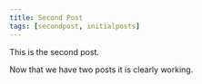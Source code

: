 ```yaml
---
title: Second Post
tags: [secondpost, initialposts]
---
```

This is the second post.

Now that we have two posts it is clearly working.
